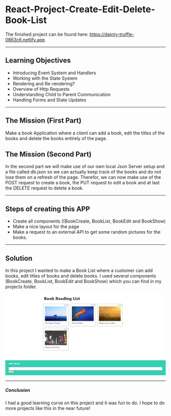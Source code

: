 # React-Project-Create-Edit-Delete-Book-List

The finished project can be found here: https://dainty-truffle-0863c6.netlify.app

<hr>

## Learning Objectives

- Introducing Event System and Handlers
- Working with the State System
- Rendering and Re-rendering?
- Overview of Http Requests 
- Understanding Child to Parent Communication
- Handling Forms and State Updates

<hr>

## The Mission (First Part)

Make a book Application where a client can add a book, edit the titles of the books and delete the books entirely of the page.

## The Mission (Second Part)

In the second part we will make use of our own local Json Server setup and a file called db.json so we can actually keep track of the books and do not lose them on a refresh of the page. Therefor, we can now make use of the POST request to create a book, the PUT request to edit a book and at last the DELETE request to delete a book.

<hr>

## Steps of creating this APP

- Create all components ((BookCreate, BookList, BookEdit and BookShow)
- Make a nice layout for the page
- Make a request to an external API to get some random pictures for the books.

<hr>

## Solution

In this project I wanted to make a Book List where a customer can add books, edit titles of books and delete books. 
I used several components (BookCreate, BookList, BookEdit and BookShow) which you can find in my projects folder. 



![Books](./books/src/images/project.JPG)

<hr>

##### Conclusion

I had a good learning curve on this project and it was fun to do. I hope to do more projects like this in the near future!
